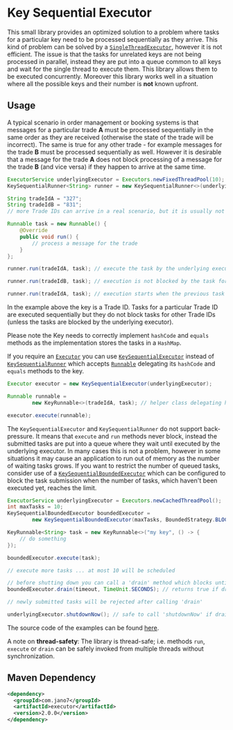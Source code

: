 # Key Sequential Executor
This small library provides an optimized solution to a problem where tasks for a particular key need to be processed
sequentially as they arrive. This kind of problem can be solved by a [`SingleThreadExecutor`](
https://docs.oracle.com/javase/8/docs/api/java/util/concurrent/Executors.html#newSingleThreadExecutor--), however it is
not efficient. The issue is that the tasks for unrelated keys are not being processed in parallel, instead they are put
into a queue common to all keys and wait for the single thread to execute them. This library allows them to be executed
concurrently. Moreover this library works well in a situation where all the possible keys and their number is **not**
known upfront.
## Usage
A typical scenario in order management or booking systems is that messages for a particular trade **A** must be
processed sequentially in the same order as they are received (otherwise the state of the trade will be incorrect). The
same is true for any other trade - for example messages for the trade **B** must be processed sequentially as well.
However it is desirable that a message for the trade **A** does not block processing of a message for the trade **B**
(and vice versa) if they happen to arrive at the same time.
```java
ExecutorService underlyingExecutor = Executors.newFixedThreadPool(10);
KeySequentialRunner<String> runner = new KeySequentialRunner<>(underlyingExecutor);

String tradeIdA = "327";
String tradeIdB = "831";
// more Trade IDs can arrive in a real scenario, but it is usually not known how many upfront

Runnable task = new Runnable() {
    @Override
    public void run() {
        // process a message for the trade
    }
};

runner.run(tradeIdA, task); // execute the task by the underlying executor

runner.run(tradeIdB, task); // execution is not blocked by the task for tradeIdA

runner.run(tradeIdA, task); // execution starts when the previous task for tradeIdA completes
```
In the example above the key is a Trade ID. Tasks for a particular Trade ID are executed sequentially but they do not
block tasks for other Trade IDs (unless the tasks are blocked by the underlying executor).

Please note the Key needs to correctly implement `hashCode` and `equals` methods as the implementation stores the tasks
in a `HashMap`.

If you require an [`Executor`](https://docs.oracle.com/javase/8/docs/api/java/util/concurrent/Executor.html) you can use
[`KeySequentialExecutor`](src/main/java/com/jano7/executor/KeySequentialExecutor.java) instead of
[`KeySequentialRunner`](src/main/java/com/jano7/executor/KeySequentialRunner.java) which accepts
[`Runnable`](src/main/java/com/jano7/executor/KeyRunnable.java) delegating its `hashCode` and `equals` methods to the
key.
```java
Executor executor = new KeySequentialExecutor(underlyingExecutor);

Runnable runnable =
        new KeyRunnable<>(tradeIdA, task); // helper class delegating hashCode and equals to the key

executor.execute(runnable);
```

The `KeySequentialExecutor` and `KeySequentialRunner` do not support back-pressure. It means that `execute` and `run`
methods never block, instead the submitted tasks are put into a queue where they wait until executed by the underlying
executor. In many cases this is not a problem, however in some situations it may cause an application to run out of
memory as the number of waiting tasks grows. If you want to restrict the number of queued tasks, consider use of a
[`KeySequentialBoundedExecutor`](src/main/java/com/jano7/executor/KeySequentialBoundedExecutor.java) which can be
configured to block the task submission when the number of tasks, which haven't been executed yet, reaches the limit.
```java
ExecutorService underlyingExecutor = Executors.newCachedThreadPool();
int maxTasks = 10;
KeySequentialBoundedExecutor boundedExecutor =
        new KeySequentialBoundedExecutor(maxTasks, BoundedStrategy.BLOCK, underlyingExecutor);

KeyRunnable<String> task = new KeyRunnable<>("my key", () -> {
    // do something
});

boundedExecutor.execute(task);

// execute more tasks ... at most 10 will be scheduled

// before shutting down you can call a 'drain' method which blocks until all submitted task have been executed
boundedExecutor.drain(timeout, TimeUnit.SECONDS); // returns true if drained; false if the timeout elapses

// newly submitted tasks will be rejected after calling 'drain'

underlyingExecutor.shutdownNow(); // safe to call 'shutdownNow' if drained as there should be no active tasks
```
The source code of the examples can be found [here](src/test/java/com/jano7/executor/Examples.java).

A note on **thread-safety**: The library is thread-safe; i.e. methods `run`, `execute` or `drain` can be safely invoked
from multiple threads without synchronization.
## Maven Dependency
```xml
<dependency>
  <groupId>com.jano7</groupId>
  <artifactId>executor</artifactId>
  <version>2.0.0</version>
</dependency>
```
